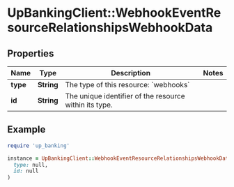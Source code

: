 # UpBankingClient::WebhookEventResourceRelationshipsWebhookData

## Properties

| Name | Type | Description | Notes |
| ---- | ---- | ----------- | ----- |
| **type** | **String** | The type of this resource: &#x60;webhooks&#x60; |  |
| **id** | **String** | The unique identifier of the resource within its type.  |  |

## Example

```ruby
require 'up_banking'

instance = UpBankingClient::WebhookEventResourceRelationshipsWebhookData.new(
  type: null,
  id: null
)
```

